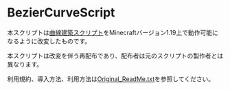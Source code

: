 # BezierCurveScript
 
本スクリプトは[曲線建築スクリプト](https://www.nicovideo.jp/watch/sm31993546)をMinecraftバージョン1.19上で動作可能になるように改変したものです。

本スクリプトは改変を伴う再配布であり、配布者は元のスクリプトの製作者とは異なります。

利用規約、導入方法、利用方法は[Original_ReadMe.txt](./Original_ReadMe.txt)を参照してください。

